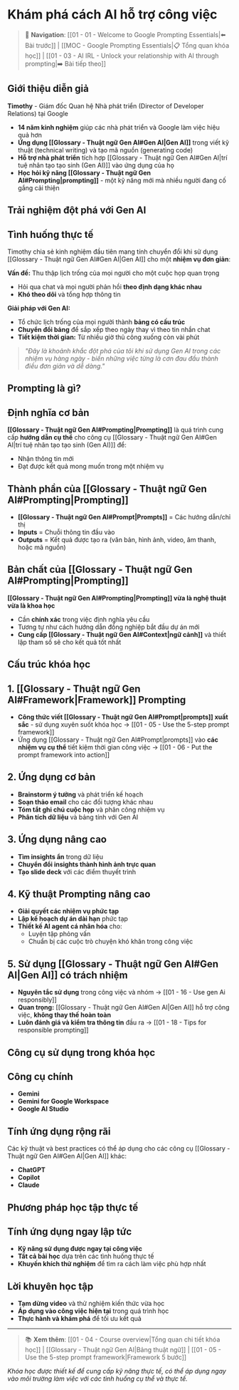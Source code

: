 # Khám phá cách AI hỗ trợ công việc

> 🔗 **Navigation**: [[01 - 01 - Welcome to Google Prompting Essentials|⬅️ Bài trước]] | [[MOC - Google Prompting Essentials|📋 Tổng quan khóa học]] | [[01 - 03 - AI IRL - Unlock your relationship with AI through prompting|➡️ Bài tiếp theo]]

## Giới thiệu diễn giả

**Timothy** - Giám đốc Quan hệ Nhà phát triển (Director of Developer Relations) tại Google

- **14 năm kinh nghiệm** giúp các nhà phát triển và Google làm việc hiệu quả hơn
- **Ứng dụng [[Glossary - Thuật ngữ Gen AI#Gen AI|Gen AI]]** trong viết kỹ thuật (technical writing) và tạo mã nguồn (generating code)
- **Hỗ trợ nhà phát triển** tích hợp [[Glossary - Thuật ngữ Gen AI#Gen AI|trí tuệ nhân tạo tạo sinh (Gen AI)]] vào ứng dụng của họ
- **Học hỏi kỹ năng [[Glossary - Thuật ngữ Gen AI#Prompting|prompting]]** - một kỹ năng mới mà nhiều người đang cố gắng cải thiện

## Trải nghiệm đột phá với Gen AI

## Tình huống thực tế

Timothy chia sẻ kinh nghiệm đầu tiên mang tính chuyển đổi khi sử dụng [[Glossary - Thuật ngữ Gen AI#Gen AI|Gen AI]] cho một **nhiệm vụ đơn giản**:

**Vấn đề:** Thu thập lịch trống của mọi người cho một cuộc họp quan trọng

- Hỏi qua chat và mọi người phản hồi **theo định dạng khác nhau**
- **Khó theo dõi** và tổng hợp thông tin

**Giải pháp với Gen AI:**

- Tổ chức lịch trống của mọi người thành **bảng có cấu trúc**
- **Chuyển đổi bảng** để sắp xếp theo ngày thay vì theo tin nhắn chat
- **Tiết kiệm thời gian:** Từ nhiều giờ thủ công xuống còn vài phút

> _"Đây là khoảnh khắc đột phá của tôi khi sử dụng Gen AI trong các nhiệm vụ hàng ngày - biến những việc từng là cơn đau đầu thành điều đơn giản và dễ dàng."_

## Prompting là gì?

## Định nghĩa cơ bản

**[[Glossary - Thuật ngữ Gen AI#Prompting|Prompting]]** là quá trình cung cấp **hướng dẫn cụ thể** cho công cụ [[Glossary - Thuật ngữ Gen AI#Gen AI|trí tuệ nhân tạo tạo sinh (Gen AI)]] để:

- Nhận thông tin mới
- Đạt được kết quả mong muốn trong một nhiệm vụ

## Thành phần của [[Glossary - Thuật ngữ Gen AI#Prompting|Prompting]]

- **[[Glossary - Thuật ngữ Gen AI#Prompt|Prompts]]** = Các hướng dẫn/chỉ thị
- **Inputs** = Chuỗi thông tin đầu vào
- **Outputs** = Kết quả được tạo ra (văn bản, hình ảnh, video, âm thanh, hoặc mã nguồn)

## Bản chất của [[Glossary - Thuật ngữ Gen AI#Prompting|Prompting]]

**[[Glossary - Thuật ngữ Gen AI#Prompting|Prompting]] vừa là nghệ thuật vừa là khoa học**

- Cần **chính xác** trong việc định nghĩa yêu cầu
- Tương tự như cách hướng dẫn đồng nghiệp bắt đầu dự án mới
- **Cung cấp [[Glossary - Thuật ngữ Gen AI#Context|ngữ cảnh]]** và thiết lập tham số sẽ cho kết quả tốt nhất

## Cấu trúc khóa học

## 1. [[Glossary - Thuật ngữ Gen AI#Framework|Framework]] Prompting

- **Công thức viết [[Glossary - Thuật ngữ Gen AI#Prompt|prompts]] xuất sắc** - sử dụng xuyên suốt khóa học → [[01 - 05 - Use the 5-step prompt framework]]
- Ứng dụng [[Glossary - Thuật ngữ Gen AI#Prompt|prompts]] vào **các nhiệm vụ cụ thể** tiết kiệm thời gian công việc → [[01 - 06 - Put the prompt framework into action]]

## 2. Ứng dụng cơ bản

- **Brainstorm ý tưởng** và phát triển kế hoạch
- **Soạn thảo email** cho các đối tượng khác nhau
- **Tóm tắt ghi chú cuộc họp** và phân công nhiệm vụ
- **Phân tích dữ liệu** và bảng tính với Gen AI

## 3. Ứng dụng nâng cao

- **Tìm insights ẩn** trong dữ liệu
- **Chuyển đổi insights thành hình ảnh trực quan**
- **Tạo slide deck** với các điểm thuyết trình

## 4. Kỹ thuật Prompting nâng cao

- **Giải quyết các nhiệm vụ phức tạp**
- **Lập kế hoạch dự án dài hạn** phức tạp
- **Thiết kế AI agent cá nhân hóa** cho:
  - Luyện tập phỏng vấn
  - Chuẩn bị các cuộc trò chuyện khó khăn trong công việc

## 5. Sử dụng [[Glossary - Thuật ngữ Gen AI#Gen AI|Gen AI]] có trách nhiệm

- **Nguyên tắc sử dụng** trong công việc và nhóm → [[01 - 16 - Use gen Ai responsibly]]
- **Quan trọng:** [[Glossary - Thuật ngữ Gen AI#Gen AI|Gen AI]] hỗ trợ công việc, **không thay thế hoàn toàn**
- **Luôn đánh giá và kiểm tra thông tin** đầu ra → [[01 - 18 - Tips for responsible prompting]]

## Công cụ sử dụng trong khóa học

## Công cụ chính

- **Gemini**
- **Gemini for Google Workspace**
- **Google AI Studio**

## Tính ứng dụng rộng rãi

Các kỹ thuật và best practices có thể áp dụng cho các công cụ [[Glossary - Thuật ngữ Gen AI#Gen AI|Gen AI]] khác:

- **ChatGPT**
- **Copilot**
- **Claude**

## Phương pháp học tập thực tế

## Tính ứng dụng ngay lập tức

- **Kỹ năng sử dụng được ngay tại công việc**
- **Tất cả bài học** dựa trên các tình huống thực tế
- **Khuyến khích thử nghiệm** để tìm ra cách làm việc phù hợp nhất

## Lời khuyên học tập

- **Tạm dừng video** và thử nghiệm kiến thức vừa học
- **Áp dụng vào công việc hiện tại** trong quá trình học
- **Thực hành và khám phá** để tối ưu kết quả

---

> 📚 **Xem thêm**: [[01 - 04 - Course overview|Tổng quan chi tiết khóa học]] | [[Glossary - Thuật ngữ Gen AI|Bảng thuật ngữ]] | [[01 - 05 - Use the 5-step prompt framework|Framework 5 bước]]

_Khóa học được thiết kế để cung cấp kỹ năng thực tế, có thể áp dụng ngay vào môi trường làm việc với các tình huống cụ thể và thực tế._
